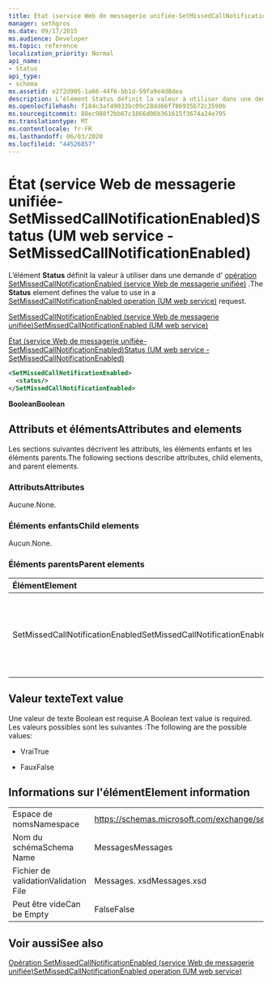 ```yaml
---
title: État (service Web de messagerie unifiée-SetMissedCallNotificationEnabled)
manager: sethgros
ms.date: 09/17/2015
ms.audience: Developer
ms.topic: reference
localization_priority: Normal
api_name:
- Status
api_type:
- schema
ms.assetid: e272d905-1a66-44f6-bb1d-59fa9e4d8dea
description: L’élément Status définit la valeur à utiliser dans une demande d’opération SetMissedCallNotificationEnabled (service Web de messagerie unifiée).
ms.openlocfilehash: f184c3af49033bc09c28dd66f786935b72c3590b
ms.sourcegitcommit: 88ec988f2bb67c1866d06b361615f3674a24e795
ms.translationtype: MT
ms.contentlocale: fr-FR
ms.lasthandoff: 06/03/2020
ms.locfileid: "44526857"
---
```

# <a name="status-um-web-service---setmissedcallnotificationenabled"></a><span data-ttu-id="457c4-103">État (service Web de messagerie unifiée-SetMissedCallNotificationEnabled)</span><span class="sxs-lookup"><span data-stu-id="457c4-103">Status (UM web service - SetMissedCallNotificationEnabled)</span></span>

<span data-ttu-id="457c4-104">L’élément **Status** définit la valeur à utiliser dans une demande d' [opération SetMissedCallNotificationEnabled (service Web de messagerie unifiée)](setmissedcallnotificationenabled-operation-um-web-service.md) .</span><span class="sxs-lookup"><span data-stu-id="457c4-104">The **Status** element defines the value to use in a [SetMissedCallNotificationEnabled operation (UM web service)](setmissedcallnotificationenabled-operation-um-web-service.md) request.</span></span> 
  
[<span data-ttu-id="457c4-105">SetMissedCallNotificationEnabled (service Web de messagerie unifiée)</span><span class="sxs-lookup"><span data-stu-id="457c4-105">SetMissedCallNotificationEnabled (UM web service)</span></span>](setmissedcallnotificationenabled-um-web-service.md)
  
[<span data-ttu-id="457c4-106">État (service Web de messagerie unifiée-SetMissedCallNotificationEnabled)</span><span class="sxs-lookup"><span data-stu-id="457c4-106">Status (UM web service - SetMissedCallNotificationEnabled)</span></span>](status-um-web-servicesetmissedcallnotificationenabled.md)
  
```xml
<SetMissedCallNotificationEnabled>
  <status/>
</SetMissedCallNotificationEnabled>
```

 <span data-ttu-id="457c4-107">**Boolean**</span><span class="sxs-lookup"><span data-stu-id="457c4-107">**Boolean**</span></span>
## <a name="attributes-and-elements"></a><span data-ttu-id="457c4-108">Attributs et éléments</span><span class="sxs-lookup"><span data-stu-id="457c4-108">Attributes and elements</span></span>

<span data-ttu-id="457c4-109">Les sections suivantes décrivent les attributs, les éléments enfants et les éléments parents.</span><span class="sxs-lookup"><span data-stu-id="457c4-109">The following sections describe attributes, child elements, and parent elements.</span></span>
  
### <a name="attributes"></a><span data-ttu-id="457c4-110">Attributs</span><span class="sxs-lookup"><span data-stu-id="457c4-110">Attributes</span></span>

<span data-ttu-id="457c4-111">Aucune.</span><span class="sxs-lookup"><span data-stu-id="457c4-111">None.</span></span>
  
### <a name="child-elements"></a><span data-ttu-id="457c4-112">Éléments enfants</span><span class="sxs-lookup"><span data-stu-id="457c4-112">Child elements</span></span>

<span data-ttu-id="457c4-113">Aucun.</span><span class="sxs-lookup"><span data-stu-id="457c4-113">None.</span></span>
  
### <a name="parent-elements"></a><span data-ttu-id="457c4-114">Éléments parents</span><span class="sxs-lookup"><span data-stu-id="457c4-114">Parent elements</span></span>

|<span data-ttu-id="457c4-115">**Élément**</span><span class="sxs-lookup"><span data-stu-id="457c4-115">**Element**</span></span>|<span data-ttu-id="457c4-116">**Description**</span><span class="sxs-lookup"><span data-stu-id="457c4-116">**Description**</span></span>|
|:-----|:-----|
|<span data-ttu-id="457c4-117">SetMissedCallNotificationEnabled</span><span class="sxs-lookup"><span data-stu-id="457c4-117">SetMissedCallNotificationEnabled</span></span>  <br/> |<span data-ttu-id="457c4-118">Définit une demande pour une demande d' [opération SetMissedCallNotificationEnabled (service Web de messagerie unifiée)](setmissedcallnotificationenabled-operation-um-web-service.md) .</span><span class="sxs-lookup"><span data-stu-id="457c4-118">Defines a request for a [SetMissedCallNotificationEnabled operation (UM web service)](setmissedcallnotificationenabled-operation-um-web-service.md) request.</span></span>  <br/> |
   
## <a name="text-value"></a><span data-ttu-id="457c4-119">Valeur texte</span><span class="sxs-lookup"><span data-stu-id="457c4-119">Text value</span></span>

<span data-ttu-id="457c4-120">Une valeur de texte Boolean est requise.</span><span class="sxs-lookup"><span data-stu-id="457c4-120">A Boolean text value is required.</span></span> <span data-ttu-id="457c4-121">Les valeurs possibles sont les suivantes :</span><span class="sxs-lookup"><span data-stu-id="457c4-121">The following are the possible values:</span></span>
  
- <span data-ttu-id="457c4-122">Vrai</span><span class="sxs-lookup"><span data-stu-id="457c4-122">True</span></span>
    
- <span data-ttu-id="457c4-123">Faux</span><span class="sxs-lookup"><span data-stu-id="457c4-123">False</span></span>
    
## <a name="element-information"></a><span data-ttu-id="457c4-124">Informations sur l'élément</span><span class="sxs-lookup"><span data-stu-id="457c4-124">Element information</span></span>

|||
|:-----|:-----|
|<span data-ttu-id="457c4-125">Espace de noms</span><span class="sxs-lookup"><span data-stu-id="457c4-125">Namespace</span></span>  <br/> |https://schemas.microsoft.com/exchange/services/2006/messages  <br/> |
|<span data-ttu-id="457c4-126">Nom du schéma</span><span class="sxs-lookup"><span data-stu-id="457c4-126">Schema Name</span></span>  <br/> |<span data-ttu-id="457c4-127">Messages</span><span class="sxs-lookup"><span data-stu-id="457c4-127">Messages</span></span>  <br/> |
|<span data-ttu-id="457c4-128">Fichier de validation</span><span class="sxs-lookup"><span data-stu-id="457c4-128">Validation File</span></span>  <br/> |<span data-ttu-id="457c4-129">Messages. xsd</span><span class="sxs-lookup"><span data-stu-id="457c4-129">Messages.xsd</span></span>  <br/> |
|<span data-ttu-id="457c4-130">Peut être vide</span><span class="sxs-lookup"><span data-stu-id="457c4-130">Can be Empty</span></span>  <br/> |<span data-ttu-id="457c4-131">False</span><span class="sxs-lookup"><span data-stu-id="457c4-131">False</span></span>  <br/> |
   
## <a name="see-also"></a><span data-ttu-id="457c4-132">Voir aussi</span><span class="sxs-lookup"><span data-stu-id="457c4-132">See also</span></span>



[<span data-ttu-id="457c4-133">Opération SetMissedCallNotificationEnabled (service Web de messagerie unifiée)</span><span class="sxs-lookup"><span data-stu-id="457c4-133">SetMissedCallNotificationEnabled operation (UM web service)</span></span>](setmissedcallnotificationenabled-operation-um-web-service.md)

